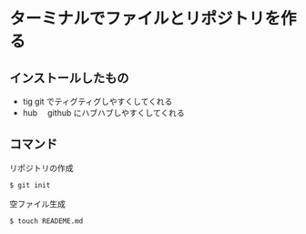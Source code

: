 # ターミナルでファイルとリポジトリを作る

## インストールしたもの
- tig
  git でティグティグしやすくしてくれる
- hub
　github にハブハブしやすくしてくれる

## コマンド

リポジトリの作成
```sh
$ git init
```

空ファイル生成
```sh
$ touch READEME.md
```


